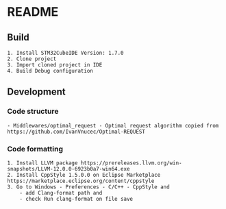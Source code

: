 # README

## Build
	1. Install STM32CubeIDE Version: 1.7.0
	2. Clone project
	3. Import cloned project in IDE
	4. Build Debug configuration

## Development
### Code structure
	- Middlewares/optimal_request - Optimal request algorithm copied from https://github.com/IvanVnucec/Optimal-REQUEST

### Code formatting
	1. Install LLVM package https://prereleases.llvm.org/win-snapshots/LLVM-12.0.0-6923b0a7-win64.exe
	2. Install CppStyle 1.5.0.0 on Eclipse Marketplace https://marketplace.eclipse.org/content/cppstyle
	3. Go to Windows - Preferences - C/C++ - CppStyle and 
		- add Clang-format path and
		- check Run clang-format on file save
